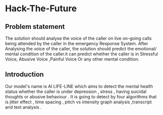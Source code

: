 # Hack-The-Future
## Problem statement
The solution should analyse the voice of the caller on live on-going calls being attended by the caller in the emergency Response System. After Analysing the voice of the caller, the solution should predict the emotional/ mental condition of the caller.it can predict whether the caller is in Stressful Voice, Abusive Voice ,Painful Voice Or any other mental condition.

## Introduction 
Our model's name is   AI LIFE-LINE which aims to detect the mental health status whether the caller is under depression , stress , having suicidal thoughts or abusive behaviour .
It is going to detect by four algorithms that is jitter effect , time spacing , pitch vs intensity graph analysis ,transcript and text analysis .



